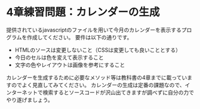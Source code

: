 # 4章練習問題：カレンダーの生成

提供されているjavascriptのファイルを用いて今月のカレンダーを表示するプログラムを作成してください。
要件は以下の通りです。

- HTMLのソースは変更しないこと（CSSは変更しても良いこととする）
- 今日のセルは色を変えて表示すること
- 文字の色やレイアウトは画像を参考にすること

カレンダーを生成するために必要なメソッド等は教科書の4章までに載っていますのでよく見直してみてください。
カレンダーの生成は定番の課題なので、インターネットで検索するとソースコードが沢山出てきますが調べずに自分の力でやり遂げましょう。

